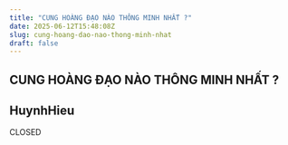 ```yaml
---
title: "CUNG HOÀNG ĐẠO NÀO THÔNG MINH NHẤT ?"
date: 2025-06-12T15:48:08Z
slug: cung-hoang-dao-nao-thong-minh-nhat
draft: false
---
```


## CUNG HOÀNG ĐẠO NÀO THÔNG MINH NHẤT ?

## HuynhHieu

CLOSED